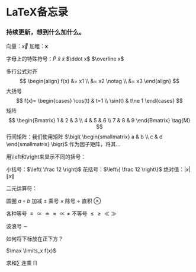 # LaTeX备忘录

### 持续更新，想到什么加什么。

向量：$\vec x$ 加粗：$\boldsymbol x$

字母上的特殊符号：$\widetilde P$ $\hat x$  $\dot x$ $\ddot x$ $\overline x$

多行公式对齐
$$
\begin{align}
f(x) &= x1 \\
&= x2 \notag \\
&= x3
\end{align}
$$
大括号
$$
f(x)=
\begin{cases}
\cos(t) & t=1 \\
\sin(t) & t\ne 1
\end{cases}
$$
 矩阵
$$
 \begin{Bmatrix}
   1 & 2 & 3 \\
   4 & 5 & 6 \\
   7 & 8 & 9
  \end{Bmatrix} \tag{M}
$$
行间矩阵：我们使用矩阵 $\bigl( \begin{smallmatrix} a & b \\ c & d \end{smallmatrix} \bigr)$ 作为因子矩阵，将其...



用\left和\right来显示不同的括号：

小括号：$\left( \frac 12 \right)$ 花括号：$\left\{ \frac 12 \right\}$ 绝对值：$\left| x \right|$ $\left\| x \right\|$



二元运算符：

圆圈 $a\circ b$  加减 $\pm$ 乘号 $\times$  除号 $\div$  直积 $\otimes$ 

各种等号 $\equiv \simeq \doteq \approx \propto \neq$  不等号 $\le \ge \ll \gg$

波浪号 $\sim$



如何将下标放在正下方？

$\max \limits_x f(x)$

求和$\sum$ 连乘 $\prod$
